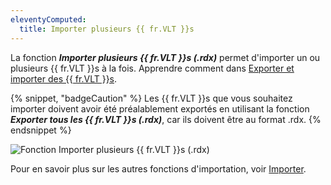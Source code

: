 ```yaml
---
eleventyComputed:
  title: Importer plusieurs {{ fr.VLT }}s
---
```

La fonction ***Importer plusieurs {{ fr.VLT }}s (.rdx)*** permet d'importer un ou plusieurs {{ fr.VLT }}s à la fois. Apprendre comment dans [Exporter et importer des {{ fr.VLT }}s](/rdm/kb/rdm-windows/how-to-articles/export-import-vaults/).

{% snippet, "badgeCaution" %}
Les {{ fr.VLT }}s que vous souhaitez importer doivent avoir été préalablement exportés en utilisant la fonction ***Exporter tous les {{ fr.VLT }}s (.rdx)***, car ils doivent être au format .rdx.
{% endsnippet %}

![Fonction Importer plusieurs {{ fr.VLT }}s (.rdx)](https://cdnweb.devolutions.net/docs/docs_en_rdm_windows_RDMWin6232.png)

Pour en savoir plus sur les autres fonctions d'importation, voir [Importer](/rdm/windows/commands/file/import/).
